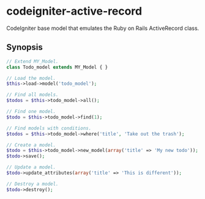 codeigniter-active-record
=========================

CodeIgniter base model that emulates the Ruby on Rails ActiveRecord class.

Synopsis
--------

```php
// Extend MY_Model.
class Todo_model extends MY_Model { }

// Load the model.
$this->load->model('todo_model');

// Find all models.
$todos = $this->todo_model->all();

// Find one model.
$todo = $this->todo_model->find(1);

// Find models with conditions.
$todos = $this->todo_model->where('title', 'Take out the trash');

// Create a model.
$todo = $this->todo_model->new_model(array('title' => 'My new todo'));
$todo->save();

// Update a model.
$todo->update_attributes(array('title' => 'This is different'));

// Destroy a model.
$todo->destroy();
```

